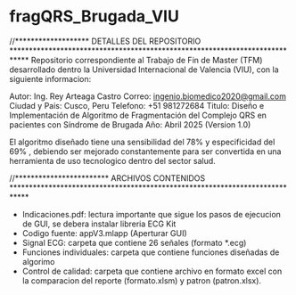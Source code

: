 # fragQRS_Brugada_VIU
//******************* DETALLES DEL REPOSITORIO ****************************************************************************
Repositorio correspondiente al Trabajo de Fin de Master (TFM) desarrollado dentro la Universidad Internacional de Valencia (VIU), con la siguiente informacion:

Autor: Ing. Rey Arteaga Castro
Correo: ingenio.biomedico2020@gmail.com
Ciudad y Pais: Cusco, Peru
Telefono: +51 981272684
Titulo: Diseño e Implementación de Algoritmo de Fragmentación del Complejo QRS en pacientes con Síndrome de Brugada
Año: Abril 2025 (Version 1.0)

El algoritmo diseñado tiene una sensibilidad del 78% y especificidad del 69% , debiendo ser mejorado constantemente para ser convertida en una herramienta de uso tecnologico dentro del sector salud.

//************************ ARCHIVOS CONTENIDOS ****************************************************************************
- Indicaciones.pdf: lectura importante que sigue los pasos de ejecucion de GUI, se debera instalar libreria ECG Kit
- Codigo fuente: appV3.mlapp (Aperturar GUI)
- Signal ECG: carpeta que contiene 26 señales (formato *.ecg)
- Funciones individuales: carpeta que contiene funciones diseñadas de algorimo
- Control de calidad: carpeta que contiene archivo en formato excel con la comparacion del reporte (formato.xlsm) y patron (patron.xlsx).
  

